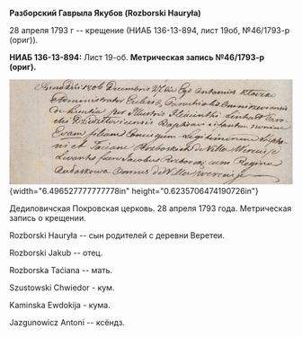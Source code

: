 **Разборский Гаврыла Якубов (Rozborski Hauryła)**

28 апреля 1793 г -- крещение (НИАБ 136-13-894, лист 19об, №46/1793-р
(ориг)).

**НИАБ 136-13-894:** Лист 19-об. **Метрическая запись №46/1793-р
(ориг).**

![](./media/f3963810b75d976331c0eab059b0586795bfa293.png){width="6.496527777777778in"
height="0.6235706474190726in"}

Дедиловичская Покровская церковь. 28 апреля 1793 года. Метрическая
запись о крещении.

Rozborski Hauryła -- сын родителей с деревни Веретеи.

Rozborski Jakub -- отец.

Rozborska Taćiana -- мать.

Szustowski Chwiedor - кум.

Kaminska Ewdokija - кума.

Jazgunowicz Antoni -- ксёндз.
